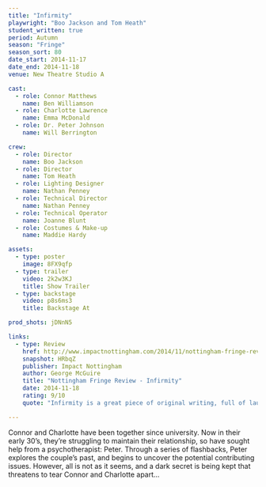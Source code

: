 ```yaml
---
title: "Infirmity"
playwright: "Boo Jackson and Tom Heath"
student_written: true
period: Autumn
season: "Fringe"
season_sort: 80
date_start: 2014-11-17
date_end: 2014-11-18
venue: New Theatre Studio A

cast:
  - role: Connor Matthews
    name: Ben Williamson
  - role: Charlotte Lawrence
    name: Emma McDonald
  - role: Dr. Peter Johnson
    name: Will Berrington

crew:
  - role: Director
    name: Boo Jackson
  - role: Director
    name: Tom Heath
  - role: Lighting Designer
    name: Nathan Penney
  - role: Technical Director
    name: Nathan Penney
  - role: Technical Operator
    name: Joanne Blunt
  - role: Costumes & Make-up
    name: Maddie Hardy

assets:
  - type: poster
    image: 8FX9qfp
  - type: trailer
    video: 2k2w3KJ
    title: Show Trailer
  - type: backstage
    video: p8s6ms3
    title: Backstage At

prod_shots: jDNnN5

links:
  - type: Review
    href: http://www.impactnottingham.com/2014/11/nottingham-fringe-review-infirmity/
    snapshot: HRbqZ
    publisher: Impact Nottingham
    author: George McGuire 
    title: "Nottingham Fringe Review - Infirmity"
    date: 2014-11-18
    rating: 9/10
    quote: "Infirmity is a great piece of original writing, full of laughter and heart, performed by a cast who make it even more so. I certainly look forward to what Jackson and Heath do next."

---
```


Connor and Charlotte have been together since university. Now in their early 30’s, they’re struggling to maintain their relationship, so have sought help from a psychotherapist: Peter. Through a series of flashbacks, Peter explores the couple’s past, and begins to uncover the potential contributing issues. However, all is not as it seems, and a dark secret is being kept that threatens to tear Connor and Charlotte apart…
